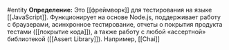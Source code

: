 #entity 
**Определение:**
Это [[фреймворк]] для тестирования на языке [[JavaScript]]. Функционирует на основе Node.js, поддерживает работу с браузерами, асинхронное тестирование, отчеты о покрытия продукта тестами ([[покрытие кода]]), а также работу с любой «ассертной» библиотекой ([[Assert Library]]). Например, [[Chai]]